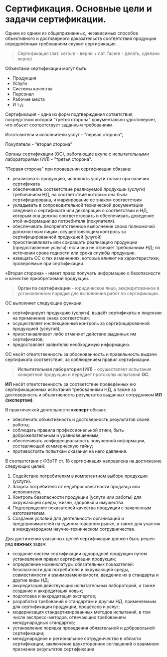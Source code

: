 # Сертификация. Основные цели и задачи сертификации.
Одним из одним из общепризнанных, независимых способов объективного и достоверного доказательств соответствия продукции определённым требованиям служит сертификация.

> Сертификация (лат. certum - верно + лат. facere - делать, сделано верно)

Объектами сертификации могут быть:
* Продукция
* Услуги
* Системы качества
* Персонал
* Рабочие места
* И т.д.

Сертификация - одна из форм подтверждения сответствия, посредством которой "третья сторона" документально удостоверяет, что обьект соответствует заданным требованиям.

Изготовители и исполнители услуг - "первая сторона";

Покупатели - "вторая сторона"

Органы сертификации (ОС), работающие вкупе с испытательными лабораториями (ИЛ) - "третья сторона".

"Первая сторона" при проведении сертификации обязана:
- реализовать продукцию, исполнять услуги только при наличии сертификата
- обеспечивать соответствие реализуемой продукции (услуги) требованиям НД, на соответствие которым она была сертифицирована, и маркирование ее знаком соответствия
- укладывать в сопроводительной технической документации сведения о сертификате или декларации о соответствии и НД, которым она должна соответствовать и обеспечивать доведение этой информации до потребителя (покупателя).
- обеспечивать беспрепятственное выполнение своих полномочий должностным лицам, осуществляющим контроль за сертифицированной продукцией (улугой)
- приостанавливать или сокращать реализацию продукции (предоставление услуги): если она не отвечает требованиям НД; по истечении срока годности или срока службы продукции.
- извещать ОС о тех изменениях, которые влияют на характеристики, проверяемые при сертификации

«Вторая сторона» - имеет право получать информацию о безопасности и качестве приобретаемой продукции.

> **Орган по сертификации** - юридическое лицо, аккредитованное в установленном порядке для выполнения работ по сертификации.

ОС выполняет следующие функции:
- сертифицирует продукцию (услуги), выдаёт сертификаты и лицензии на применение знака соответствия;
- осуществляет инспекционный контроль за сертифицированной продукцией (услугой);
- приостанавливает либо отменяет действие выданных им сертификатов;
- предоставляет заявителю необходимую информацию.

ОС несёт ответственность за обоснованность и правильность выдачи сертификата соответствия, за соблюдением
правил сертификации.

> **Испытательная лаборатория (ИЛ)** - осуществляет испытания конкретной продукции и передает протоколы испытаний **ОС**.

**ИЛ** несёт ответственность за соответствие проведённых ею сертификационных испытаний требованиями НД, а также за достоверность и объективность результатов выданных сотрудником **ИЛ (экспертом)**.

В практической деятельности **эксперт** обязан:
- обеспечить объективность и достоверность результатов своей работы;
- соблюдать правила профессиональной этики, быть доброжелательным и уравновешенным;
- обеспечивать конфиденциальность полученной информации, составляющей коммерческую тайну;
- противостоять попыткам оказания на него давления.

В соответствии с ФЗоТР ст. 18 сертификация на­правлена на достижение следующих целей:
1. Содействие потребителям в компетентном выборе продукции (услуги).
2. Защита потребителя от недобросовестности продавца или исполнителя.
3. Контроль безопасности продукции (услуги или работы) для окружающей среды, жизни, здоровья и имущества.
4. Подтверждение показателей качества продукции с заявленным изготовите­лем.
5. Создание условий для деятельности организаций и предпринимателей на едином товарном рынке, а также для участия в международном научно-техническом сотрудничестве.

Для достижения указанных целей сертификации должен быть решен ряд **важных** задач:
- создание систем сертификации однородной продукции путем установления правил сертификации продукции;
- определение номенклатуры обязательных показателей: безопасности для потребителя и окружающей среды, совместимости и взаимозаменяемости, введение их в стандарты и другие виды НД; 
- аккредитация действующих испытательных лабораторий, а также создание и аккредитация новых;
- подготовка и аккредитация экспертов;
- разработка требований к стандартам и другим НД, применяемым для сертификации продукции, процессов и услуг;
- модернизация стандартизированных методов испытаний, в том числе экспресс-методов, отвечающих требованиям международных стандартов;
- установление порядка проведения обязательной и добровольной сертификации;
- международное и региональное сотрудничество в области сертификации, заключение двухсторонних соглашений о взаимном признании результатов сертификации.
